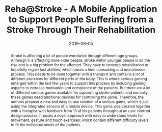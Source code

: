 ---
abstract: Stroke is affecting a lot of people worldwide through different age groups.
  Although it is affecting more older people, stroke within younger people is on the
  rise and is a big problem for the affected. They have to undergo rehabilitation
  to hopefully regain lost abilities, which poses a time consuming and monotonous
  process. This needs to be done together with a therapist and contains a lot of different
  exercises for different parts of the body. This is where serious gaming emerged
  within the last few years to support this process by including gaming aspects to
  increase motivation and compliance of the patients. But there are a lot of different
  serious games available for supporting stroke patients and normally these games
  need additional devices for controlling the game. Therefore, the authors propose
  a new and easy to use solution of a serious game, which is just using the integrated
  sensors of a mobile device. This game was created together with a therapist with
  feedback from 13 of his patients throughout an user centred design process. It poses
  a novel approach with easy to understand levels for movement, gesture and touch
  exercises, which contain different difficulty levels to fit the individual needs
  of the patients.
authors:
- René Baranyi
- Pawel Czech
- Florian Walcher
- Christoph Aigner
- Thomas Grechenig
date: '2019-08-05'
featured: false
links:
- name: Publik
  url: https://publik.tuwien.ac.at/showentry.php?ID=285701&lang=2
publication: 'Vortrag: 2019 IEEE 7th International Conference on Serious Games and
  Applications for Health (SeGAH), Kyoto, Japan; 05.08.2019 - 07.08.2019; in: "Proceedings
  of the IEEE 7th International Conference on Serious Games and Applications for Health",
  IEEE, (2019), ISBN: 978-1-7281-0300-6; S. 1 - 8'
publication_types:
- '1'
publishDate: '2019-08-05'
title: Reha@Stroke - A Mobile Application to Support People Suffering from a Stroke
  Through Their Rehabilitation
url_pdf: ''
---